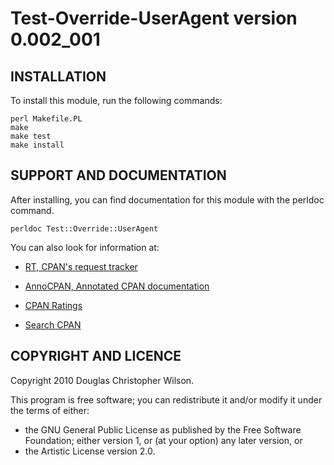 Test-Override-UserAgent version 0.002_001
=========================================

INSTALLATION
------------

To install this module, run the following commands:

    perl Makefile.PL
    make
    make test
    make install

SUPPORT AND DOCUMENTATION
-------------------------

After installing, you can find documentation for this module with the
perldoc command.

    perldoc Test::Override::UserAgent

You can also look for information at:

*   [RT, CPAN's request tracker](http://rt.cpan.org/NoAuth/Bugs.html?Dist=Test-Override-UserAgent)

*   [AnnoCPAN, Annotated CPAN documentation](http://annocpan.org/dist/Test-Override-UserAgent)

*   [CPAN Ratings](http://cpanratings.perl.org/d/Test-Override-UserAgent)

*   [Search CPAN](http://search.cpan.org/dist/Test-Override-UserAgent)

COPYRIGHT AND LICENCE
---------------------

Copyright 2010 Douglas Christopher Wilson.

This program is free software; you can redistribute it and/or modify it under
the terms of either:

*   the GNU General Public License as published by the Free Software Foundation;
    either version 1, or (at your option) any later version, or
*   the Artistic License version 2.0.
